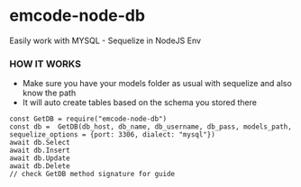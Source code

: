 # emcode-node-db

Easily work with MYSQL - Sequelize in NodeJS Env

### HOW IT WORKS

- Make sure you have your models folder as usual with sequelize and also know the path
- It will auto create tables based on the schema you stored there

```
const GetDB = require("emcode-node-db")
const db =  GetDB(db_host, db_name, db_username, db_pass, models_path, sequelize_options = {port: 3306, dialect: "mysql"})
await db.Select
await db.Insert
await db.Update
await db.Delete
// check GetDB method signature for guide

```